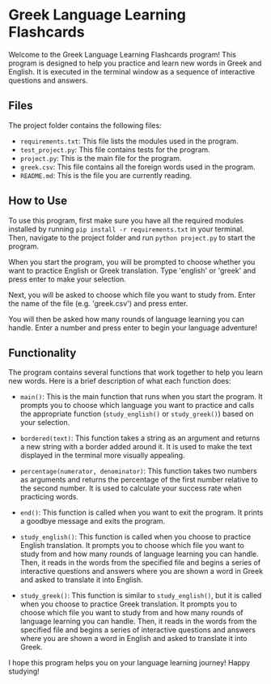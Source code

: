 # Greek Language Learning Flashcards

Welcome to the Greek Language Learning Flashcards program! This program is designed to help you practice and learn new words in Greek and English. It is executed in the terminal window as a sequence of interactive questions and answers.

## Files

The project folder contains the following files:
- `requirements.txt`: This file lists the modules used in the program.
- `test_project.py`: This file contains tests for the program.
- `project.py`: This is the main file for the program.
- `greek.csv`: This file contains all the foreign words used in the program.
- `README.md`: This is the file you are currently reading.

## How to Use

To use this program, first make sure you have all the required modules installed by running `pip install -r requirements.txt` in your terminal. Then, navigate to the project folder and run `python project.py` to start the program.

When you start the program, you will be prompted to choose whether you want to practice English or Greek translation. Type 'english' or 'greek' and press enter to make your selection.

Next, you will be asked to choose which file you want to study from. Enter the name of the file (e.g. 'greek.csv') and press enter.

You will then be asked how many rounds of language learning you can handle. Enter a number and press enter to begin your language adventure!

## Functionality

The program contains several functions that work together to help you learn new words. Here is a brief description of what each function does:

- `main()`: This is the main function that runs when you start the program. It prompts you to choose which language you want to practice and calls the appropriate function (`study_english()` or `study_greek()`) based on your selection.

- `bordered(text)`: This function takes a string as an argument and returns a new string with a border added around it. It is used to make the text displayed in the terminal more visually appealing.

- `percentage(numerator, denominator)`: This function takes two numbers as arguments and returns the percentage of the first number relative to the second number. It is used to calculate your success rate when practicing words.

- `end()`: This function is called when you want to exit the program. It prints a goodbye message and exits the program.

- `study_english()`: This function is called when you choose to practice English translation. It prompts you to choose which file you want to study from and how many rounds of language learning you can handle. Then, it reads in the words from the specified file and begins a series of interactive questions and answers where you are shown a word in Greek and asked to translate it into English.

- `study_greek()`: This function is similar to `study_english()`, but it is called when you choose to practice Greek translation. It prompts you to choose which file you want to study from and how many rounds of language learning you can handle. Then, it reads in the words from the specified file and begins a series of interactive questions and answers where you are shown a word in English and asked to translate it into Greek.

I hope this program helps you on your language learning journey! Happy studying!